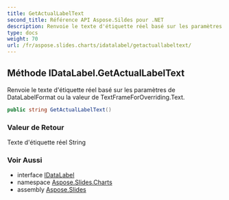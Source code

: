 ```yaml
---
title: GetActualLabelText
second_title: Référence API Aspose.Sildes pour .NET
description: Renvoie le texte d'étiquette réel basé sur les paramètres de DataLabelFormat ou la valeur de TextFrameForOverriding.Text.
type: docs
weight: 70
url: /fr/aspose.slides.charts/idatalabel/getactuallabeltext/
---
```


## Méthode IDataLabel.GetActualLabelText

Renvoie le texte d'étiquette réel basé sur les paramètres de DataLabelFormat ou la valeur de TextFrameForOverriding.Text.

```csharp
public string GetActualLabelText()
```

### Valeur de Retour

Texte d'étiquette réel String

### Voir Aussi

* interface [IDataLabel](../../idatalabel)
* namespace [Aspose.Slides.Charts](../../idatalabel)
* assembly [Aspose.Slides](../../../)

<!-- NE PAS ÉDITER : généré par xmldocmd pour Aspose.Slides.dll -->